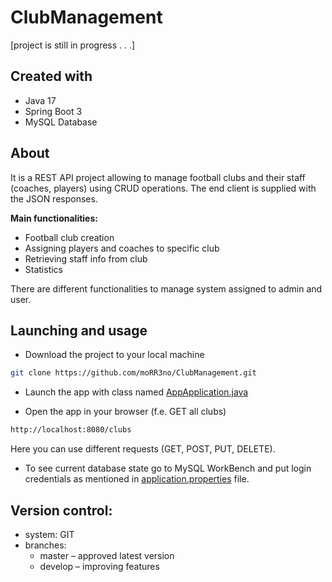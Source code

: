 # ClubManagement
[project is still in progress . . .]

## Created with
* Java 17
* Spring Boot 3
* MySQL Database


## About
It is a REST API project allowing to manage football clubs and their staff (coaches, players) using CRUD operations. The end client is supplied with the JSON responses.

**Main functionalities:**
* Football club creation
* Assigning players and coaches to specific club
* Retrieving staff info from club
* Statistics

There are different functionalities to manage system assigned to admin and user.

## Launching and usage

* Download the project to your local machine
```bash
git clone https://github.com/moRR3no/ClubManagement.git
```
* Launch the app with class named [AppApplication.java](https://github.com/moRR3no/ClubManagement/blob/d1663d384b3b3c0895f62937aba7916898d57164/src/main/java/com/clubmanagement/app/AppApplication.java) 

* Open the app in your browser (f.e. GET all clubs)
```bash
http://localhost:8080/clubs
```
Here you can use different requests (GET, POST, PUT, DELETE).
*  To see current database state go to MySQL WorkBench and put login credentials as mentioned in [application.properties](https://github.com/moRR3no/ClubManagement/blob/d1663d384b3b3c0895f62937aba7916898d57164/src/main/resources/application.properties) file.

## Version control: 
- system: GIT
- branches:
  - master – approved latest version
  - develop – improving features

